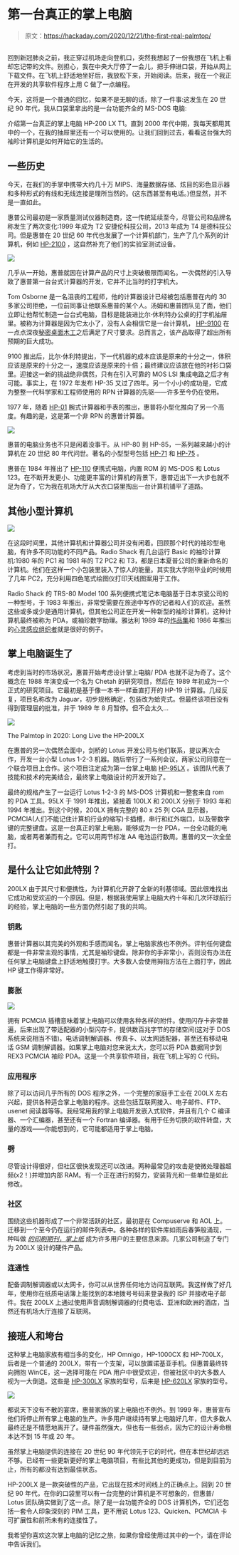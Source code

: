 # 第一台真正的掌上电脑

> 原文：<https://hackaday.com/2020/12/21/the-first-real-palmtop/>

## 

回到新冠肺炎之前，我正穿过机场走向登机口，突然我想起了一份我想在飞机上看却忘记带的文件。别担心，我在中央大厅停了一会儿，把手伸进口袋，开始从网上下载文件。在飞机上舒适地坐好后，我放松下来，开始阅读。后来，我在一个我正在开发的共享软件程序上用 C 做了一点编程。

今天，这将是一个普通的回忆，如果不是无聊的话，除了一件事:这发生在 20 世纪 90 年代，我从口袋里拿出的是一台功能齐全的 MS-DOS 电脑:

介绍第一台真正的掌上电脑 HP-200 LX T1。直到 2000 年代中期，我每天都用其中的一个，在我的抽屉里还有一个可以使用的。让我们回到过去，看看这台强大的袖珍计算机是如何开始它的生活的。

## 一些历史

今天，在我们的手掌中携带大约几十万 MIPS、海量数据存储、炫目的彩色显示器和多种形式的有线和无线连接是理所当然的。(这东西甚至有电话。)但显然，并不是一直如此。

惠普公司最初是一家质量测试仪器制造商，这一传统延续至今，尽管公司和品牌名称发生了两次变化:1999 年成为 T2 安捷伦科技公司，2013 年成为 T4 是德科技公司。但是惠普在 20 世纪 60 年代也发展了一个计算机部门，生产了几个系列的计算机，例如 [HP-2100](https://en.wikipedia.org/wiki/HP_2100) ，这自然补充了他们的实验室测试设备。

![](img/98c35c2509d76253dd3fa2ffd802f0d8.png)

几乎从一开始，惠普就因在计算产品的尺寸上突破极限而闻名。一次偶然的引入导致了惠普第一台台式计算器的开发，它并不比当时的打字机大。

Tom Osborne 是一名沮丧的工程师，他的计算器设计已经被包括惠普在内的 30 多家公司拒绝，一位前同事让他联系惠普的某个人。汤姆和惠普团队见了面，他们立即让他帮忙制造一台台式电脑，目标是能装进比尔·休利特办公桌的打字机抽屉里。被称为计算器是因为它太小了，没有人会相信它是一台计算机， [HP-9100](https://en.wikipedia.org/wiki/Hewlett-Packard_9100A) 在一点点深夜[秘密桌面木工](https://www.hpmemoryproject.org/timeline/john_minck/inside_hp_04.htm)之后满足了尺寸要求。总而言之，该产品取得了超出所有预期的巨大成功。

9100 推出后，比尔·休利特提出，下一代机器的成本应该是原来的十分之一，体积应该是原来的十分之一，速度应该是原来的十倍；最终建议应该放在他的衬衫口袋里。迎接这一新的挑战绝非偶然，只有在引入可靠的 MOS LSI 集成电路之后才有可能。事实上，在 1972 年发布 HP-35 又过了四年。另一个小小的成功是，它成为整整一代科学家和工程师使用的 RPN 计算器的先驱——许多至今仍在使用。

1977 年，随着 [HP-01](https://en.wikipedia.org/wiki/HP-01) 腕式计算器和手表的推出，惠普将小型化推向了另一个高度。有趣的是，这是第一个非 RPN 的惠普计算器。

![](img/52d4c771cdfcce41e491d47a8f9e8459.png)

惠普的电脑业务也不只是闲着没事干。从 HP-80 到 HP-85，一系列越来越小的计算机在 20 世纪 80 年代问世。著名的小型型号包括 [HP-71](https://en.wikipedia.org/wiki/HP-71B) 和 [HP-75](https://en.wikipedia.org/wiki/HP-75) 。

惠普在 1984 年推出了 [HP-110](https://en.wikipedia.org/wiki/HP_110) 便携式电脑，内置 ROM 的 MS-DOS 和 Lotus 123。在不断开发更小、功能更丰富的计算机的背景下，惠普迈出下一大步也就不足为奇了，它为我在机场大厅从大衣口袋里掏出一台计算机铺平了道路。

## 其他小型计算机

![](img/404f3a11f36b2078483b9688e3435d82.png)

在这段时间里，其他计算机和计算器公司并没有闲着。回顾那个时代的袖珍型电脑，有许多不同功能的不同产品。Radio Shack 有几台运行 Basic 的袖珍计算机:1980 年的 PC1 和 1981 年的 T2 PC2 和 T3，都是日本夏普公司的重新命名的计算机。他们在这样一个小包装里装入了惊人的能量。其实我大学刚毕业的时候用了几年 PC2，充分利用四色笔式绘图仪打印天线图案用于工作。

Radio Shack 的 TRS-80 Model 100 系列便携式笔记本电脑基于日本京瓷公司的一种型号，于 1983 年推出，非常受需要在旅途中写作的记者和人们的欢迎。虽然这些或多或少是通用计算机，但其他公司正在开发一种新型的袖珍计算机，这种计算机最终被称为 PDA，或袖珍数字助理。雅达利 1989 年的[作品集](https://en.wikipedia.org/wiki/Atari_Portfolio)和 1986 年推出的[心灵感应组织者](https://en.wikipedia.org/wiki/Psion_Organiser)就是很好的例子。

## 掌上电脑诞生了

考虑到当时的市场状况，惠普开始考虑设计掌上电脑/ PDA 也就不足为奇了。这个概念在 1988 年演变成一个名为 Chetah 的研究项目，然后在 1989 年初成为一个正式的研究项目。它最初是基于像一本书一样垂直打开的 HP-19 计算器。几经反复，项目名称改为 Jaguar，初步规格确定，包装改为蛤壳式。但最终该项目没有得到管理层的批准，并于 1989 年 8 月暂停。但不会太久…

[![](img/5302e8c6edab560cf21f6af9f525590a.png)](https://hackaday.com/wp-content/uploads/2020/11/hp-200lx-feature.jpg)

The Palmtop in 2020: Long Live the HP-200LX

在惠普的另一次偶然会面中，剑桥的 Lotus 开发公司与他们联系，提议再次合作，开发一台小型 Lotus 1-2-3 机器。随后举行了一系列会议，两家公司同意在一个联合项目上合作。这个项目注定成为第一台掌上电脑 [HP-95LX](https://en.wikipedia.org/wiki/HP_95LX) 。该团队代表了技能和技术的完美结合，最终掌上电脑设计的开发开始了。

最终的规格产生了一台运行 Lotus 1-2-3 的 MS-DOS 计算机和一整套来自 rom 的 PDA 工具。95LX 于 1991 年推出，紧接着 100LX 和 200LX 分别于 1993 年和 1994 年推出。到这个时候，200LX 拥有完整的 80 x 25 列 CGA 显示器，PCMCIA(人们不能记住计算机行业的缩写)卡插槽，串行和红外端口，以及带数字键的完整键盘。这是一台真正的掌上电脑，能够成为一台 PDA，一台全功能的电脑，或者两者兼而有之。它可以用两节标准 AA 电池运行数周。惠普的又一次全垒打。

## 是什么让它如此特别？

200LX 由于其尺寸和便携性，为计算机化开辟了全新的利基领域。因此很难找出它成功和受欢迎的一个原因。但是，根据我使用掌上电脑大约十年和几次环球航行的经验，掌上电脑的一些方面仍然引起了我的共鸣。

### 钥匙

惠普计算器以其完美的外观和手感而闻名，掌上电脑家族也不例外。评判任何键盘都是一件非常主观的事情，尤其是袖珍键盘。除非你的手非常小，否则没有办法在任何掌上电脑键盘上舒适地触摸打字。大多数人会使用拇指方法在上面打字，因此 HP 键工作得非常好。

### 膨胀

![](img/d4bd29f6949b0999ee9284584a454c6f.png)

拥有 PCMCIA 插槽意味着掌上电脑可以使用各种各样的附件。使用闪存卡非常普遍，后来出现了带适配器的小型闪存卡，提供数百兆字节的存储空间(这对于 DOS 系统来说相当不错)。电话调制解调器、传真卡、以太网适配器，甚至还有移动电话 GSM 调制解调器。如果掌上电脑对您来说太大，您可以将 PDA 数据同步到 REX3 PCMCIA 袖珍 PDA。这是一个共享软件项目，我在飞机上写的 C 代码。

### 应用程序

除了可以访问几乎所有的 DOS 程序之外，一个完整的家庭手工业在 200LX 左右兴起，提供各种适合掌上电脑的程序。这些包括互联网接入、电子邮件、FTP、usenet 阅读器等等。我经常用我的掌上电脑开发嵌入式软件，并且有几个 C 编译器、一个汇编器，甚至还有一个 Fortran 编译器。有用于任务切换的软件转盘，大量的游戏——你能想到的，它可能都适用于掌上电脑。

### 劈

尽管设计得很好，但社区很快发现还可以改进。两种最常见的攻击是使微处理器超频(x2！)并增加内部 RAM。有一个正在进行的努力，安装背光和一些单位是如此修改。

### 社区

围绕这些机器形成了一个非常活跃的社区，最初是在 Compuserve 和 AOL 上。迁移到一个至今仍在运行的邮件列表中。各种各样的软件库如雨后春笋般涌现，一种叫做 [*的印刷期刊，掌上纸*](http://www.palmtoppaper.com) 成为许多用户的主要信息来源。几家公司制造了专门为 200LX 设计的硬件产品。

### 连通性

配备调制解调器或以太网卡，你可以从世界任何地方访问互联网。我这样做了好几年，使用你在纸质电话簿上能找到的本地拨号号码来登录我的 ISP 并接收电子邮件。我在 200LX 上通过使用声音调制解调器的付费电话、亚洲和欧洲的酒店，当然还有机场大厅连接了互联网。

## 接班人和垮台

这种掌上电脑家族有相当多的变化，HP Omnigo，HP-1000CX 和 HP-700LX，后者是一个普通的 200LX，带有一个支架，可以放置诺基亚手机。但惠普最终转向拥抱 WinCE，这一选择可能在 PDA 用户中很受欢迎，但被社区中的大多数人视为一大倒退。这些是 [HP-300LX](https://en.wikipedia.org/wiki/HP_300LX) 家族的型号，后来是 [HP-620LX](https://en.wikipedia.org/wiki/HP_620LX) 家族的型号。

![](img/9d4a01160a9b96b80b180498a3ac10a7.png)

都说天下没有不散的宴席，惠普家族的掌上电脑也不例外。到 1999 年，惠普宣布他们将停止所有掌上电脑的生产。许多用户继续持有掌上电脑好几年，但大多数人最终还是不情愿地离开了。硬件虽然强大，但也有一些弱点，因为它的设计寿命根本达不到 15 年或 20 年。

虽然掌上电脑提供的连接在 20 世纪 90 年代领先于它的时代，但在本世纪却远远不够。已经有一些更新更好的掌上电脑项目，有些比其他的更成功，但是到目前为止，所有的都没有达到最佳状态。

HP-200LX 是一款突破性的产品，它出现在技术时间线上的正确点上。回到 20 世纪 90 年代，在你的口袋里可以有一台完整的计算机是不可想象的，但惠普/ Lotus 团队确实做到了这一点。除了是一台功能齐全的 DOS 计算机外，它们还包括一套令人印象深刻的 PIM 工具，更不用说 Lotus 123、Quicken、PCMCIA 卡可扩展性和前所未有的连接性了。

我希望你喜欢这次掌上电脑的记忆之旅，如果你曾经使用过其中的一个，请在评论中告诉我们。